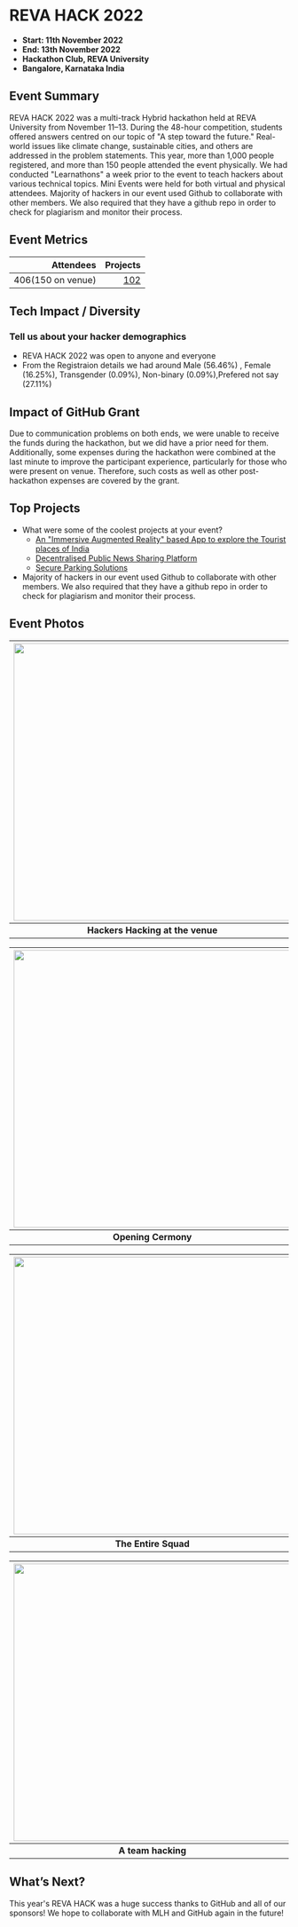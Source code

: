 # REVA HACK 2022
 - **Start: 11th November 2022**
 - **End: 13th November 2022**
 - **Hackathon Club, REVA University**
 - **Bangalore, Karnataka India**

## Event Summary

REVA HACK 2022 was a multi-track Hybrid hackathon held at REVA University from November 11–13. During the 48-hour competition, students offered answers centred on our topic of "A step toward the future." Real-world issues like climate change, sustainable cities, and others are addressed in the problem statements. This year, more than 1,000 people registered, and more than 150 people attended the event physically.
We had conducted "Learnathons" a week prior to the event to teach hackers about various technical topics.
Mini Events were held for both virtual and physical attendees.
Majority of hackers in our event used Github to collaborate with other members. We also required that they have a github repo in order to check for plagiarism and monitor their process.


## Event Metrics

| Attendees | Projects|
|---------------:|------------:|
|406(150 on venue)|[102](https://reva-hack.devfolio.co/projects)|

## Tech Impact / Diversity

### Tell us about your hacker demographics
 - REVA HACK 2022 was open to anyone and everyone <br>
 - From the Registraion details we had around Male (56.46%) , Female (16.25%), Transgender (0.09%), Non-binary (0.09%),Prefered not say  (27.11%) <br>


## Impact of GitHub Grant
Due to communication problems on both ends, we were unable to receive the funds during the hackathon, but we did have a prior need for them. Additionally, some expenses during the hackathon were combined at the last minute to improve the participant experience, particularly for those who were present on venue.
Therefore, such costs as well as other post-hackathon expenses are covered by the grant. 

## Top Projects

- What were some of the coolest projects at your event?
    - [An "Immersive Augmented Reality" based App to explore the Tourist places of India](https://devfolio.co/projects/ar-app-of-monuments-2903)
    - [Decentralised Public News Sharing Platform](https://devfolio.co/projects/decentralised-public-news-sharing-platform-5c84)
    - [Secure Parking Solutions](https://devfolio.co/projects/parkin-aae3)
- Majority of hackers in our event used Github to collaborate with other members. We also required that they have a github repo in order to check for plagiarism and monitor their process. <br>


## Event Photos



| <img src="https://media.discordapp.net/attachments/1009163146231033866/1053378640634712104/IMG_3683.JPG?width=1007&height=671" width="500" height="auto"> |
|:--:|
| <b> Hackers Hacking at the venue </b>|

| <img src="https://media.discordapp.net/attachments/1009163146231033866/1053378694716071986/IMG_3519.JPG?width=1007&height=671" width="500" height="auto"> |
|:--:|
| <b> Opening Cermony </b>|

| <img src="https://media.discordapp.net/attachments/1009163146231033866/1053378640013959208/IMG_3874.JPG?width=1007&height=671" width="500" height="auto"> |
|:--:|
| <b> The Entire Squad </b>|

| <img src="https://media.discordapp.net/attachments/1009163146231033866/1053378640362078218/IMG_3819.JPG?width=1007&height=671" width="500" height="auto"> |
|:--:|
| <b> A team hacking </b>|



## What’s Next?
This year's REVA HACK was a huge success thanks to GitHub and all of our sponsors! We hope to collaborate with MLH and GitHub again in the future!
